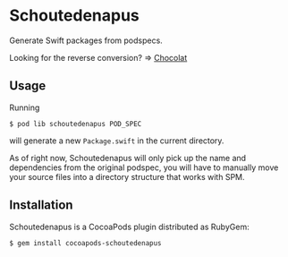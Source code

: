 # Schoutedenapus

Generate Swift packages from podspecs.

Looking for the reverse conversion? => [Chocolat][1]

## Usage

Running

    $ pod lib schoutedenapus POD_SPEC

will generate a new `Package.swift` in the current directory.

As of right now, Schoutedenapus will only pick up the name and dependencies
from the original podspec, you will have to manually move your source files
into a directory structure that works with SPM.

## Installation

Schoutedenapus is a CocoaPods plugin distributed as RubyGem:

    $ gem install cocoapods-schoutedenapus

[1]: https://github.com/neonichu/Chocolat
